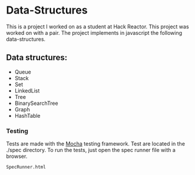 Data-Structures
==============

This is a project I worked on as a student at Hack Reactor. This project was worked on with a pair. The project implements in javascript the following data-structures.

## Data structures:

- Queue
- Stack
- Set
- LinkedList
- Tree
- BinarySearchTree
- Graph
- HashTable

### Testing

Tests are made with the [Mocha](https://github.com/mochajs/mocha) testing framework.
Test are located in the ./spec directory. To run the tests, just open the spec runner file with a browser.

```
SpecRunner.html
```